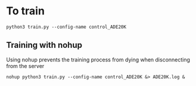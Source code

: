 # To train
```
python3 train.py --config-name control_ADE20K
```

## Training with nohup
Using nohup prevents the training process from dying when disconnecting from the server
```
nohup python3 train.py --config-name control_ADE20K &> ADE20K.log &
```